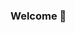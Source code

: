 ### Welcome 👋

<!--
**Aebjohn/aebjohn** is a ✨ _special_ ✨ repository because its `README.md` (this file) appears on your GitHub profile.

#Site
name: Aebjohn Tomas 
title: AJ Tomas 
description: Personal Blog and Project Repository 

- 🔭 Student @UChicago. Learning @DipperPartners. Incoming @JPMorgan.
- 💬 Musings on business, tech & history 
- 📫 atomas@hey.com
- ⚡ Fun fact: My full name (ABE-JOHN) was inspired by my mom's favorite Andrew Lloyd Webber character, John Valjean from Les Miserables.
-->
